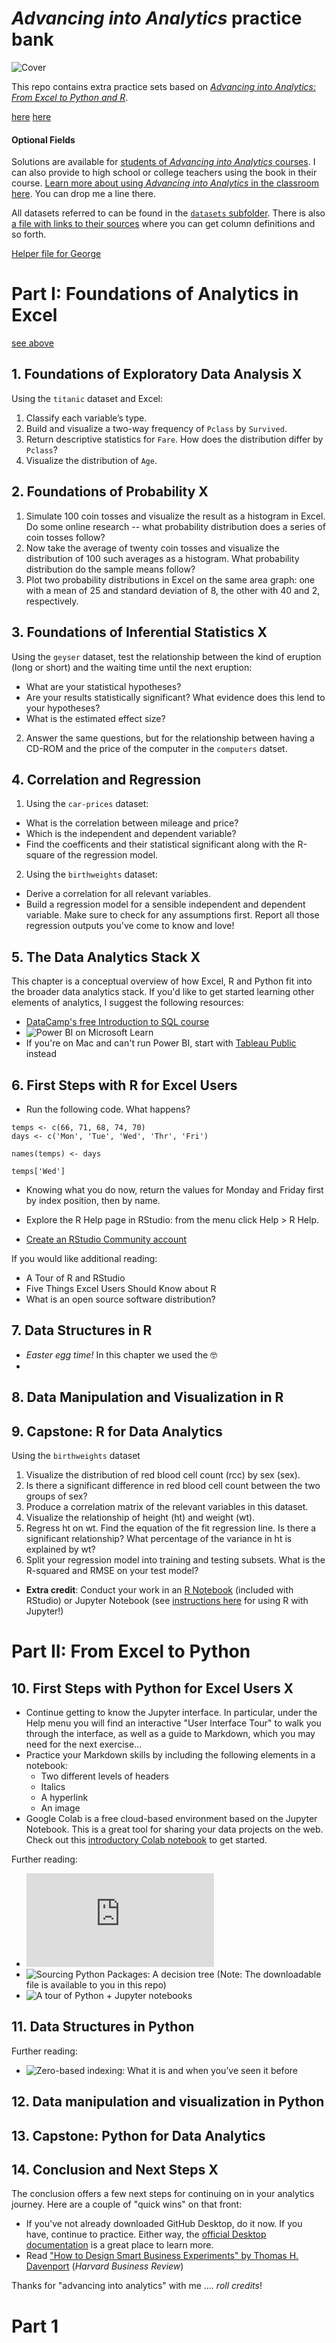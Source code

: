 # _Advancing into Analytics_ practice bank

<!---
https://stackoverflow.com/questions/27981247/github-markdown-same-page-link
-->

![Cover](images/cover.png)

This repo contains extra practice sets based on [_Advancing into Analytics: From Excel to Python and R_](http://stringfestanalytics.com/book/).

[here](#part-i:-foundations-of-analytics-in-excel)
[here](#part-1)


<h4 id="login-optional-fields">
Optional Fields
</h4>



Solutions are available for [students of _Advancing into Analytics_ courses](http://stringfestanalytics.com/aina-waiting/). I can also provide to high school or college teachers using the book in their course. [Learn more about using _Advancing into Analytics_ in the classroom here](http://stringfestanalytics.com/aina-for-teachers/). You can drop me a line there.   

All datasets referred to can be found in the [`datasets` subfolder](https://github.com/stringfestdata/advancing-into-analytics-practice/tree/main/datasets). There is also [a file with links to their sources](https://github.com/stringfestdata/advancing-into-analytics-practice/blob/main/about-the-datasets.md) where you can get column definitions and so forth.    

[Helper file for George](https://maqimzmnjbt5wavnbicv98tlhog-my.sharepoint.com/:w:/g/personal/george_stringfestanalytics_com/Ee8VCSWvX2hHhD4P3oSIMvsBEiRjzFVwKyCaaLi73kRb_Q?e=1si4wg)

# Part I: Foundations of Analytics in Excel

[see above](#login-optional-fields)

## 1. Foundations of Exploratory Data Analysis  X

Using the `titanic` dataset and Excel: 

1.	Classify each variable’s type.
2.	Build and visualize a two-way frequency of `Pclass` by `Survived`.
3.	Return descriptive statistics for `Fare`. How does the distribution differ by `Pclass`?
4.	Visualize the distribution of `Age`.


## 2. Foundations of Probability  X

1. Simulate 100 coin tosses and visualize the result as a histogram in Excel. Do some online research -- what probability distribution does a series of coin tosses follow?
2. Now take the average of twenty coin tosses and visualize the distribution of 100 such averages as a histogram. What probability distribution do the sample means follow? 
3. Plot two probability distributions in Excel on the same area graph: one with a mean of 25 and standard deviation of 8, the other with 40 and 2, respectively. 

## 3. Foundations of Inferential Statistics  X

Using the `geyser` dataset, test the relationship between the kind of eruption (long or short) and the waiting time until the next eruption:
  - What are your statistical hypotheses?
  - Are your results statistically significant? What evidence does this lend to your hypotheses?
  - What is the estimated effect size?
2.	Answer the same questions, but for the relationship between having a CD-ROM and the price of the computer in the `computers` datset.


## 4. Correlation and Regression 

1. Using the `car-prices` dataset:
- What is the correlation between mileage and price?
- Which is the independent and dependent variable?
- Find the coefficents and their statistical significant along with the R-square of the regression model.

2. Using the `birthweights` dataset:
- Derive a correlation for all relevant variables.
- Build a regression model for a sensible independent and dependent variable. Make sure to check for any assumptions first. Report all those regression outputs you've come to know and love!

## 5. The Data Analytics Stack  X

This chapter is a conceptual overview of how Excel, R and Python fit into the broader data analytics stack. If you'd like to get started learning other elements of analytics, I suggest the following resources:

- [DataCamp's free Introduction to SQL course](https://www.datacamp.com/courses/introduction-to-sql)
- ![Power BI on Microsoft Learn](https://docs.microsoft.com/en-us/learn/powerplatform/power-bi)
- If you're on Mac and can't run Power BI, start with [Tableau Public](https://public.tableau.com/en-us/s/resources) instead

## 6. First Steps with R for Excel Users

- Run the following code. What happens?

```{r}
temps <- c(66, 71, 68, 74, 70)
days <- c('Mon', 'Tue', 'Wed', 'Thr', 'Fri')

names(temps) <- days

temps['Wed']
```

 - Knowing what you do now, return the values for Monday and Friday first by index position, then by name. 


- Explore the R Help page in RStudio: from the menu click Help > R Help. 
- [Create an RStudio Community account](https://community.rstudio.com)

If you would like additional reading:

- A Tour of R and RStudio
- Five Things Excel Users Should Know about R
- What is an open source software distribution? 

## 7. Data Structures in R

- *Easter egg time!* In this chapter we used the  🤓
-

## 8. Data Manipulation and Visualization in R


## 9. Capstone: R for Data Analytics

Using the `birthweights` dataset 

1.	Visualize the distribution of red blood cell count (rcc) by sex (sex).
2.	Is there a significant difference in red blood cell count between the two groups of sex?
3.	Produce a correlation matrix of the relevant variables in this dataset.
4.	Visualize the relationship of height (ht) and weight (wt).
5.	Regress ht on wt. Find the equation of the fit regression line. Is there a significant relationship? What percentage of the variance in ht is explained by wt?
6.	Split your regression model into training and testing subsets. What is the R-squared and RMSE on your test model?



- **Extra credit**: Conduct your work in an [R Notebook](https://bookdown.org/yihui/rmarkdown/notebook.html?_ga=2.192006506.1923766174.1629579433-21366166.1628973922) (included with RStudio) or Jupyter Notebook (see [instructions here](https://irkernel.github.io/installation/) for using R with Jupyter!)

# Part II: From Excel to Python


## 10. First Steps with Python for Excel Users  X

- Continue getting to know the Jupyter interface. In particular, under the Help menu you will find an interactive "User Interface Tour" to walk you through the interface, as well as a guide to Markdown, which you may need for the next exercise... 
- Practice your Markdown skills by including the following elements in a notebook:
  - Two different levels of headers
  - Italics
  - A hyperlink
  - An image
- Google Colab is a free cloud-based environment based on the Jupyter Notebook. This is a great tool for sharing your data projects on the web. Check out this [introductory Colab notebook](https://colab.research.google.com/notebooks/intro.ipynb#scrollTo=5fCEDCU_qrC0) to get started.

Further reading: 

- ![Five Things Excel Users Should Know About Python](https://github.com/stringfestdata/advancing-into-analytics-practice/blob/main/resources/five-things-excel-users-should-know-about-python.pdf)
- ![Sourcing Python Packages: A decision tree](https://stringfestanalytics.com/sourcing-python-packages/)  (Note: The downloadable file is available to you in this repo)
- ![A tour of Python + Jupyter notebooks](https://stringfestanalytics.com/tour-python-jupyter/)

## 11. Data Structures in Python

Further reading:  

- ![Zero-based indexing: What it is and when you’ve seen it before](https://stringfestanalytics.com/seen-zero-based-indexing/)


## 12. Data manipulation and visualization in Python

## 13. Capstone: Python for Data Analytics

## 14. Conclusion and Next Steps   X

The conclusion offers a few next steps for continuing on in your analytics journey. Here are a couple of "quick wins" on that front:

- If you've not already downloaded GitHub Desktop, do it now. If you have, continue to practice. Either way, the [official Desktop documentation](https://docs.github.com/en/desktop) is a great place to learn more.
- Read ["How to Design Smart Business Experiments" by Thomas H. Davenport](https://docs.github.com/en/desktop) (*Harvard Business Review*)

Thanks for "advancing into analytics" with me .... _roll credits_!


# Part 1
